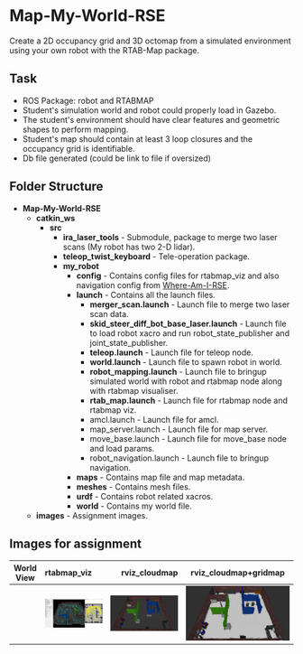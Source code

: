 # Map-My-World-RSE
Create a 2D occupancy grid and 3D octomap from a simulated environment using your own robot with the RTAB-Map package.

## Task
* ROS Package: robot and RTABMAP
* Student's simulation world and robot could properly load in Gazebo.
* The student's environment should have clear features and geometric shapes to perform mapping.
* Student's map should contain at least 3 loop closures and the occupancy grid is identifiable.
* Db file generated (could be link to file if oversized)

## Folder Structure
* **Map-My-World-RSE**
    * **catkin_ws**
        * **src**
            * **ira_laser_tools** - Submodule, package to merge two laser scans (My robot has two 2-D lidar).
            * **teleop_twist_keyboard** - Tele-operation package.
            * **my_robot**
                * **config** - Contains config files for rtabmap_viz and also navigation config from [Where-Am-I-RSE](https://github.com/prasun2712/Where-Am-I-RSE).
                * **launch** - Contains all the launch files.
                    * **merger_scan.launch** - Launch file to merge two laser scan data.
                    * **skid_steer_diff_bot_base_laser.launch** - Launch file to load robot xacro and run robot_state_publisher and joint_state_publisher.
                    * **teleop.launch** - Launch file for teleop node.
                    * **world.launch** - Launch file to spawn robot in world.
                    * **robot_mapping.launch** - Launch file to bringup simulated world with robot and rtabmap node along with rtabmap visualiser.
                    * **rtab_map.launch** - Launch file for rtabmap node and rtabmap viz.
                    * amcl.launch - Launch file for amcl.
                    * map_server.launch - Launch file for map server.
                    * move_base.launch - Launch file for move_base node and load params.
                    * robot_navigation.launch - Launch file to bringup navigation.
                * **maps** - Contains map file and map metadata.
                * **meshes** - Contains mesh files.
                * **urdf** - Contains robot related xacros.
                * **world** - Contains my world file.
    * **images** - Assignment images.

## Images for assignment
|   World View   |  rtabmap_viz  |  rviz_cloudmap     |     rviz_cloudmap+gridmap    |
| -------------- |  :---------   |  ----------:       |    :----------:              |
|  | ![](https://github.com/prasun2712/Map-My-World-RSE/blob/main/images/rtab_map_viz.png) | ![](https://github.com/prasun2712/Map-My-World-RSE/blob/main/images/rviz_cloudmap.png) | ![](https://github.com/prasun2712/Map-My-World-RSE/blob/main/images/rviz_cloudmap_with_gridmap.png) |